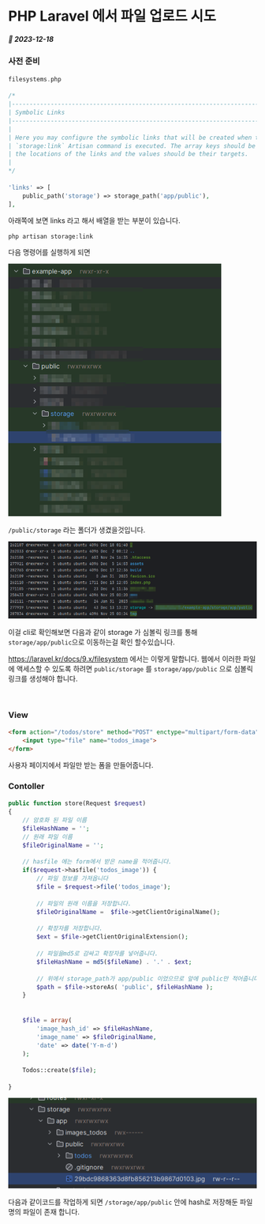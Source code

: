 # PHP Laravel 에서 파일 업로드 시도

##### 📝 2023-12-18

### 사전 준비
```php
filesystems.php

/*
|--------------------------------------------------------------------------
| Symbolic Links
|--------------------------------------------------------------------------
|
| Here you may configure the symbolic links that will be created when the
| `storage:link` Artisan command is executed. The array keys should be
| the locations of the links and the values should be their targets.
|
*/

'links' => [
    public_path('storage') => storage_path('app/public'),
],
```

아래쪽에 보면 links 라고 해서 배열을 받는 부분이 있습니다.



```bash
php artisan storage:link
```

다음 명령어를 실행하게 되면

![Alt text](../../../assets/images/20231218/2-2.png)

`/public/storage` 라는 폴더가 생겼을것입니다.

![Alt text](../../../assets/images/20231218/1-2.png)

이걸 cli로 확인해보면 다음과 같이 storage 가 심볼릭 링크를 통해 `storage/app/public`으로 이동하는걸 확인 할수있습니다.

https://laravel.kr/docs/9.x/filesystem 에서는 이렇게 말합니다.
웹에서 이러한 파일에 액세스할 수 있도록 하려면 `public/storage` 를 `storage/app/public` 으로 심볼릭 링크를 생성해야 합니다. 

<br>

### View

```html
<form action="/todos/store" method="POST" enctype="multipart/form-data">
    <input type="file" name="todos_image">
</form>
```
사용자 페이지에서 파일만 받는 폼을 만들어줍니다.

### Contoller

```php
public function store(Request $request)
{
    // 암호화 된 파일 이름
    $fileHashName = '';
    // 원래 파일 이름
    $fileOriginalName = '';

    // hasfile 에는 form에서 받은 name을 적어줍니다.
    if($request->hasfile('todos_image')) { 
        // 파일 정보를 가져옵니다
        $file = $request->file('todos_image');

        // 파일의 원래 이름을 저장합니다.
        $fileOriginalName =  $file->getClientOriginalName();

        // 확장자를 저장합니다.
        $ext = $file->getClientOriginalExtension();

        // 파일을md5로 감싸고 확장자를 넣어줍니다.
        $fileHashName = md5($fileName) . '.' . $ext;

        // 위에서 storage_path가 app/public 이었으므로 앞에 public만 적어줍니다.
        $path = $file->storeAs( 'public', $fileHashName );
    }


    $file = array(
        'image_hash_id' => $fileHashName,
        'image_name' => $fileOriginalName,
        'date' => date('Y-m-d')
    );

    Todos::create($file);

}
```

![Alt text](../../../assets/images/20231218/image-1.png)

다음과 같이코드를 작업하게 되면 `/storage/app/public` 안에 hash로 저장해둔 파일명의 파일이 존재 합니다.
